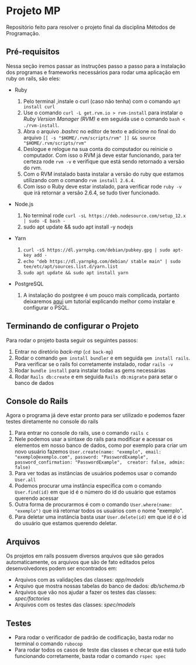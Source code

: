 # Projeto MP
Repositório feito para resolver o projeto final da disciplina Métodos de Programação.

## Pré-requisitos

Nessa seção iremos passar as instruções passo a passo para a instalação dos programas e frameworks necessários para rodar uma aplicação em ruby on rails, são eles: 

- Ruby
    1. Pelo terminal ,instale o curl (caso não tenha) com o comando `apt install curl`
    2. Use o comando `curl -L get.rvm.io > rvm-install` para instalar o _Ruby Version Manager (RVM)_ e em seguida use o comando `bash < ./rvm-install`.
    3. Abra o arquivo _.bashrc_ no editor de texto e adicione no final do arquivo `[[ -s "$HOME/.rvm/scripts/rvm" ]] && source "$HOME/.rvm/scripts/rvm"`
    4. Deslogue e relogue na sua conta do computador ou reinicie o computador. Com isso o RVM já deve estar funcionando, para ter certeza rode `rvm -v` e verifique que está sendo retornado a versão do rvm.
    5. Com o RVM instalado basta instalar a versão do ruby que estamos utilizando com o comando `rvm install 2.6.4`.
    6. Com isso o Ruby deve estar instalado, para verificar rode `ruby -v` que irá retornar a versão 2.6.4, se tudo tiver funcionado.

- Node.js
    1. No terminal rode `curl -sL https://deb.nodesource.com/setup_12.x | sudo -E bash -`
    2. sudo apt update && sudo apt install -y nodejs

- Yarn
    1. `curl -sS https://dl.yarnpkg.com/debian/pubkey.gpg | sudo apt-key add -`
    2. `echo "deb https://dl.yarnpkg.com/debian/ stable main" | sudo tee/etc/apt/sources.list.d/yarn.list`
    3. `sudo apt update && sudo apt install yarn`

- PostgreSQL
    1. A instalação do postgree é um pouco mais complicada, portanto deixaremos [aqui](https://www.digitalocean.com/community/tutorials/how-to-use-postgresql-with-your-ruby-on-rails-application-on-ubuntu-18-04) um tutorial explicando melhor como instalar e configurar o PSQL.


## Terminando de configurar o Projeto
Para rodar o projeto basta seguir os seguintes passos:
1. Entrar no diretório _back-mp_ (`cd back-mp`)
2. Rodar o comando `gem install bundler` e em seguida `gem install rails`. Para verificar se o rails foi corretamente instalado, rodar `rails -v`
3. Rodar `bundle install` para instalar todas as gems necessárias
4. Rodar `Rails db:create` e em seguida `Rails db:migrate` para setar o banco de dados

## Console do Rails
Agora o programa já deve estar pronto para ser utilizado e podemos fazer testes diretamente no console do rails

1. Para entrar no console do rails, use o comando `rails c`
2. Nele podemos usar a sintaxe do rails para modificar e acessar os elementos em nosso banco de dados, como por exemplo para criar um novo usuário fazemos `User.create(name: "exemplo", email: "exemplo@exemplo.com", password: "PasswordExample", password_confirmation: "PasswordExample",  creator: false, admin: false)`
3. Para ver todas as instâncias de usuários podemos usar o comando `User.all`
4. Podemos procurar uma instância específica com o comando `User.find(id)` em que id é o número do id do usuário que estamos querendo acessar
5. Outra forma de procurarmos é com o comando `User.where(name: "exemplo")` que irá retornar todos os usuários com o nome "exemplo".
6. Para deletar uma instância basta usar `User.delete(id)` em que id é o id do usuário que estamos querendo deletar.

## Arquivos
Os projetos em rails possuem diversos arquivos que são gerados automaticamente, os arquivos que são de fato editados pelos desenvolvedores podem ser encontrados em:
- Arquivos com as validações das classes: _app/models_
- Arquivo que mostra nossas tabelas do banco de dados: _db/schema.rb_
- Arquivos que vão nos ajudar a fazer os testes das classes: _spec/factories_
- Arquivos com os testes das classes: _spec/models_

## Testes
- Para rodar o verificador de padrão de codificação, basta rodar no terminal o comando `rubocop`
- Para rodar todos os casos de teste das classes e checar que está tudo funcionando corretamente, basta rodar o comando `rspec spec`